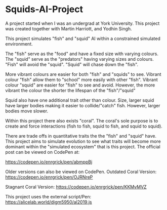 # Squids-AI-Project
A project started when I was an undergrad at York University. This project was created together with Martin Harriott, and Yodhin Singh.

This project simulates "fish" and "squid" AI within a constrained simulated environment.

The "fish" serve as the "food" and have a fixed size with varying colours.
The "squid" serve as the "predators" having varying sizes and colours.
"Fish" will avoid the "squid".
"Squid" will chase down the "fish".

More vibrant colours are easier for both "fish" and "squids" to see.
Vibrant colour "fish" allow them to "school" more easily with other "fish".
Vibrant colour "squid" are easier for "fish" to see and avoid.
However, the more vibrant the colour the shorter the lifespan of the "fish"/"squid"

Squid also have one additional trait other than colour.
Size, larger squid have larger bodies making it easier to collide/"catch" fish. However, larger bodies move slower.

Within this project there also exists "coral". The coral's sole purpose is to create and force interactions (fish to fish, squid to fish, and squid to squid).

There are trade offs in quantitative traits the the "fish" and "squid" have. This project aims to simulate evolution to see what traits will become more dominant within the "simulated ecosystem" that is this project.
The official post can be viewed on CodePen at:

https://codepen.io/enrgrick/pen/abmppBj

Older versions can also be viewed on CodePen.
Outdated Coral Version:
https://codepen.io/enrgrick/pen/OJRNreP

Stagnant Coral Version:
https://codepen.io/enrgrick/pen/KKMvMVZ

This project uses the external script/Pen:
https://alicelab.world/digm5950/al2019.js

